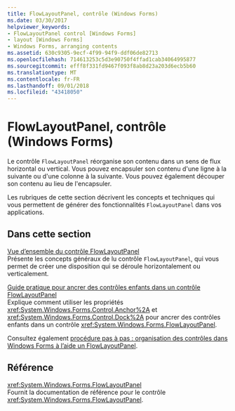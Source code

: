 ```yaml
---
title: FlowLayoutPanel, contrôle (Windows Forms)
ms.date: 03/30/2017
helpviewer_keywords:
- FlowLayoutPanel control [Windows Forms]
- layout [Windows Forms]
- Windows Forms, arranging contents
ms.assetid: 630c9305-9ecf-4f99-94f9-ddf06de82713
ms.openlocfilehash: 714613253c5d3e90750f4ffad1cab34064995877
ms.sourcegitcommit: efff8f331fd9467f093f8ab8d23a203d6ecb5b60
ms.translationtype: MT
ms.contentlocale: fr-FR
ms.lasthandoff: 09/01/2018
ms.locfileid: "43418050"
---
```

# <a name="flowlayoutpanel-control-windows-forms"></a>FlowLayoutPanel, contrôle (Windows Forms)
Le contrôle `FlowLayoutPanel` réorganise son contenu dans un sens de flux horizontal ou vertical. Vous pouvez encapsuler son contenu d'une ligne à la suivante ou d'une colonne à la suivante. Vous pouvez également découper son contenu au lieu de l'encapsuler.  
  
 Les rubriques de cette section décrivent les concepts et techniques qui vous permettent de générer des fonctionnalités `FlowLayoutPanel` dans vos applications.  
  
## <a name="in-this-section"></a>Dans cette section  
 [Vue d’ensemble du contrôle FlowLayoutPanel](../../../../docs/framework/winforms/controls/flowlayoutpanel-control-overview.md)  
 Présente les concepts généraux de lu contrôle `FlowLayoutPanel`, qui vous permet de créer une disposition qui se déroule horizontalement ou verticalement.  
  
 [Guide pratique pour ancrer des contrôles enfants dans un contrôle FlowLayoutPanel](../../../../docs/framework/winforms/controls/how-to-anchor-and-dock-child-controls-in-a-flowlayoutpanel-control.md)  
 Explique comment utiliser les propriétés <xref:System.Windows.Forms.Control.Anchor%2A> et <xref:System.Windows.Forms.Control.Dock%2A> pour ancrer des contrôles enfants dans un contrôle <xref:System.Windows.Forms.FlowLayoutPanel>.  
  
 Consultez également [procédure pas à pas : organisation des contrôles dans Windows Forms à l’aide un FlowLayoutPanel](https://msdn.microsoft.com/library/z9w7ek2f\(v=vs.110\)).  
  
## <a name="reference"></a>Référence  
 <xref:System.Windows.Forms.FlowLayoutPanel>  
 Fournit la documentation de référence pour le contrôle <xref:System.Windows.Forms.FlowLayoutPanel>.
